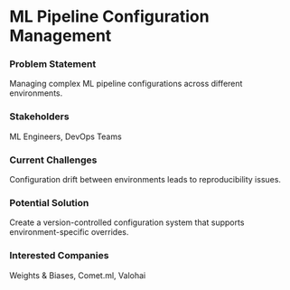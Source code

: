 # ML Pipeline Configuration Management

### Problem Statement
Managing complex ML pipeline configurations across different environments.

### Stakeholders
ML Engineers, DevOps Teams

### Current Challenges
Configuration drift between environments leads to reproducibility issues.

### Potential Solution
Create a version-controlled configuration system that supports environment-specific overrides.

### Interested Companies
Weights & Biases, Comet.ml, Valohai
